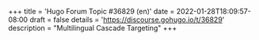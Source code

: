 +++
title = 'Hugo Forum Topic #36829 (en)'
date = 2022-01-28T18:09:57-08:00
draft = false
details = 'https://discourse.gohugo.io/t/36829'
description = "Multilingual Cascade Targeting"
+++
